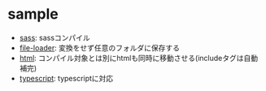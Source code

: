 # sample

- [sass](./sass.md): sassコンパイル
- [file-loader](./file-loader.md): 変換をせず任意のフォルダに保存する
- [html](./html.md): コンパイル対象とは別にhtmlも同時に移動させる(includeタグは自動補完)
- [typescript](./typescript.md): typescriptに対応
